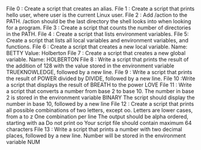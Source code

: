 File 0 : Create a script that creates an alias.
File 1 : Create a script that prints hello user, where user is the current Linux user.
File 2 : Add /action to the PATH. /action should be the last directory the shell looks into when looking for a program.
File 3 : Create a script that counts the number of directories in the PATH.
File 4 : Create a script that lists environment variables.
File 5: Create a script that lists all local variables and environment variables, and functions.
File 6 : Create a script that creates a new local variable.
           Name: BETTY
           Value: Holberton
File 7 : Create a script that creates a new global variable.
           Name: HOLBERTON
File 8 : Write a script that prints the result of the addition of 128 with the value stored in the environment variable TRUEKNOWLEDGE, followed by a new line.
File 9 : Write a script that prints the result of POWER divided by DIVIDE, followed by a new line.
File 10 :Write a script that displays the result of BREATH to the power LOVE
File 11 : Write a script that converts a number from base 2 to base 10.
     The number in base 2 is stored in the environment variable BINARY
     The script should display the number in base 10, followed by a new line
File 12 : Create a script that prints all possible combinations of two letters, except oo.
     Letters are lower cases, from a to z
     One combination per line
     The output should be alpha ordered, starting with aa
     Do not print oo
     Your script file should contain maximum 64 characters
File 13 : Write a script that prints a number with two decimal places, followed by a new line. Number will be stored in the environment variable NUM
